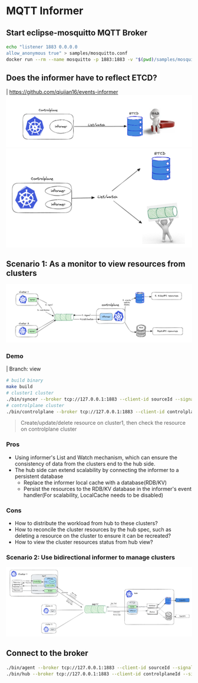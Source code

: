 # MQTT Informer

## Start eclipse-mosquitto MQTT Broker
```bash
echo "listener 1883 0.0.0.0
allow_anonymous true" > samples/mosquitto.conf
docker run --rm --name mosquitto -p 1883:1883 -v "$(pwd)/samples/mosquitto.conf:/mosquitto/config/mosquitto.conf" eclipse-mosquitto
```

## Does the informer have to reflect ETCD?
| https://github.com/qiujian16/events-informer
![001](./docs/images/001.png)
![002](./docs/images/002.png)

## Scenario 1: As a monitor to view resources from clusters
![003](./docs/images/003.png)

### Demo
| Branch: view 
```bash
# build binary
make build
# cluster1 cluster
./bin/syncer --broker tcp://127.0.0.1:1883 --client-id sourceId --signal-topic /signal --payload-topic /payload --cluster cluster1
# controlplane cluster
./bin/controlplane --broker tcp://127.0.0.1:1883 --client-id controlplaneId --signal-topic /signal --payload-topic /payload
```
> Create/update/delete resource on cluster1, then check the resource on controlplane cluster

### Pros
- Using informer's List and Watch mechanism, which can ensure the consistency of data from the clusters end to the hub side.
- The hub side can extend scalability by connecting the informer to a persistent database
  - Replace the informer local cache with a database(RDB/KV)
  - Persist the resources to the RDB/KV database in the informer's event handler(For scalability, LocalCache needs to be disabled)


### Cons
- How to distribute the workload from hub to these clusters?
- How to reconcile the cluster resources by the hub spec, such as deleting a resource on the cluster to ensure it can be recreated?
- How to view the cluster resources status from hub view?

### Scenario 2: Use bidirectional informer to manage clusters
![004](./docs/images/004.png)

## Connect to the broker
```bash
./bin/agent --broker tcp://127.0.0.1:1883 --client-id sourceId --signal-topic /signal --payload-topic /payload --cluster cluster1
./bin/hub --broker tcp://127.0.0.1:1883 --client-id controlplaneId --signal-topic /signal --payload-topic /payload
```